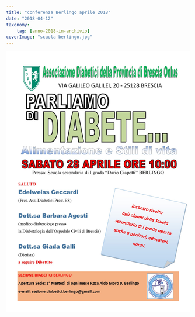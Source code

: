 ```yaml
---
title: "conferenza Berlingo aprile 2018"
date: "2018-04-12"
taxonomy: 
    tag: [anno-2018-in-archivio]
coverImage: "scuola-berlingo.jpg"
---
```


![](images/scuola-berlingo.jpg)
